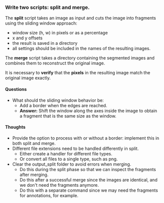 ### Write two scripts: split and merge.
The **split** script takes an image as input and cuts the image into fragments using the sliding window approach:
 - window size (h, w) in pixels or as a percentage
 - x and y offsets
 - the result is saved in a directory
 - all settings should be included in the names of the resulting images. 
  
 The **merge** script takes a directory containing the segmented images and combines them to reconstruct the original image.

It is necessary to **verify** that the **pixels** in the resulting image match the original image exactly.

#### Questions
- What should the sliding window behavior be:
  - Add a border when the edges are reached.
  - **Answer:** Shift the window along the axes inside the image to obtain a fragment that is the same size as the window.

#### Thoughts
- Provide the option to process with or without a border: implement this in both split and merge.
- Different file extensions need to be handled differently in split.
  - Either create a handler for different file types.
  - Or convert all files to a single type, such as png.
- Clear the output_split folder to avoid errors when merging.
  - Do this during the split phase so that we can inspect the fragments after merging.
  - Do this after a successful merge since the images are identical, and we don't need the fragments anymore.
  - Do this with a separate command since we may need the fragments for annotations, for example.